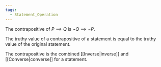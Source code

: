 ```yaml
---
tags:
  - Statement_Operation
---
```

The contrapositive of $P \implies Q$ is $\lnot Q \implies \lnot P$.

The truthy value of a contrapositive of a statement is equal to the truthy value of the original statement.

The contrapositive is the combined [[Inverse|inverse]] and [[Converse|converse]] for a statement.

